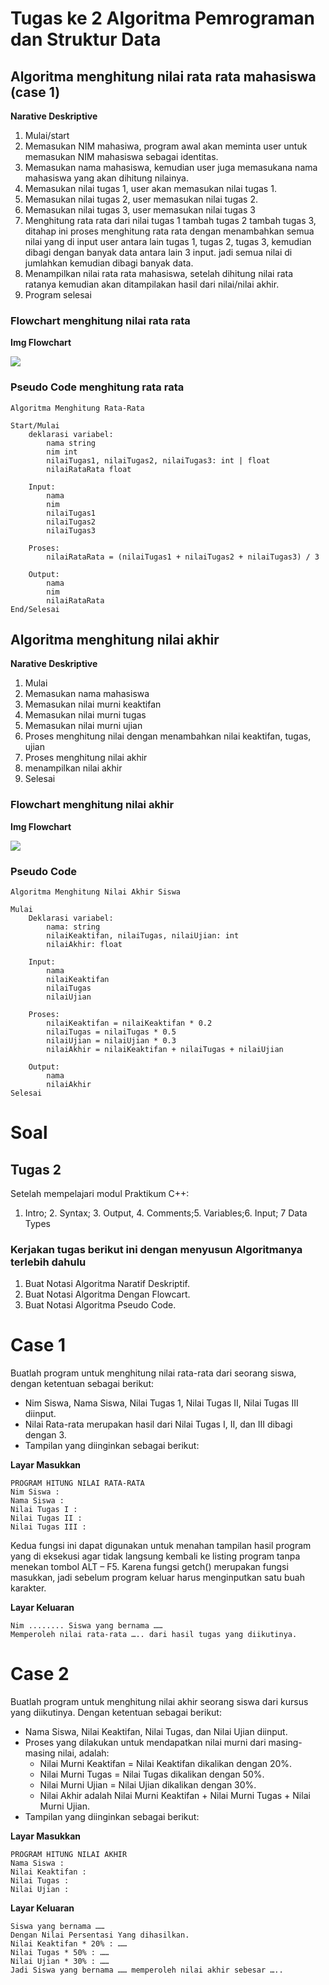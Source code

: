 # Tugas ke 2 Algoritma Pemrograman dan Struktur Data

## Algoritma menghitung nilai rata rata mahasiswa (case 1)
**Narative Deskriptive**
1. Mulai/start
2. Memasukan NIM mahasiwa, program awal akan meminta user untuk memasukan NIM mahasiswa sebagai identitas.
3. Memasukan nama mahasiswa, kemudian user juga memasukana nama mahasiswa yang akan dihitung nilainya.
4. Memasukan nilai tugas 1, user akan memasukan nilai tugas 1.
5. Memasukan nilai tugas 2, user memasukan nilai tugas 2.
6. Memasukan nilai tugas 3, user memasukan nilai tugas 3
7. Menghitung rata rata dari nilai tugas 1 tambah tugas 2 tambah tugas 3, ditahap ini proses menghitung rata rata dengan menambahkan semua nilai yang di input user antara lain tugas 1, tugas 2, tugas 3, kemudian dibagi dengan banyak data antara lain 3 input. jadi semua nilai di jumlahkan kemudian dibagi banyak data.
8. Menampilkan nilai rata rata mahasiswa, setelah dihitung nilai rata ratanya kemudian akan ditampilakan hasil dari nilai/nilai akhir.
9. Program selesai

### Flowchart menghitung nilai rata rata
**Img Flowchart**

![](https://github.com/Fiyanz/Algoritma-dan-Basis-data/blob/main/img/Flowchat_rata-rata.png)


### Pseudo Code menghitung rata rata
```
Algoritma Menghitung Rata-Rata

Start/Mulai
    deklarasi variabel:
        nama string
        nim int
        nilaiTugas1, nilaiTugas2, nilaiTugas3: int | float
        nilaiRataRata float

    Input:
        nama
        nim
        nilaiTugas1
        nilaiTugas2
        nilaiTugas3

    Proses:
        nilaiRataRata = (nilaiTugas1 + nilaiTugas2 + nilaiTugas3) / 3

    Output:
        nama
        nim
        nilaiRataRata
End/Selesai
```


## Algoritma menghitung nilai akhir
**Narative Deskriptive**
1. Mulai
2. Memasukan nama mahasiswa
3. Memasukan nilai murni keaktifan
4. Memasukan nilai murni tugas
5. Memasukan nilai murni ujian
6. Proses menghitung nilai dengan menambahkan nilai keaktifan, tugas, ujian
7. Proses menghitung nilai akhir
8. menampilkan nilai akhir
9. Selesai

### Flowchart menghitung nilai akhir
**Img Flowchart**

![](https://github.com/Fiyanz/Algoritma-dan-Basis-data/blob/main/img/flowchart_nilai_akhir.png)


### Pseudo Code
```
Algoritma Menghitung Nilai Akhir Siswa

Mulai
    Deklarasi variabel:
        nama: string
        nilaiKeaktifan, nilaiTugas, nilaiUjian: int
        nilaiAkhir: float

    Input:
        nama
        nilaiKeaktifan
        nilaiTugas
        nilaiUjian

    Proses:
        nilaiKeaktifan = nilaiKeaktifan * 0.2
        nilaiTugas = nilaiTugas * 0.5
        nilaiUjian = nilaiUjian * 0.3
        nilaiAkhir = nilaiKeaktifan + nilaiTugas + nilaiUjian

    Output:
        nama
        nilaiAkhir
Selesai
```
# Soal
## Tugas 2

Setelah mempelajari modul Praktikum C++:
1. Intro; 2. Syntax; 3. Output, 4. Comments;5. Variables;6. Input; 7 Data Types

### Kerjakan tugas berikut ini dengan menyusun Algoritmanya terlebih dahulu
1. Buat Notasi Algoritma Naratif Deskriptif.
2. Buat Notasi Algoritma Dengan Flowcart.
3. Buat Notasi Algoritma Pseudo Code.

# Case 1
Buatlah program untuk menghitung nilai rata-rata dari seorang siswa, dengan ketentuan sebagai berikut:
   - Nim Siswa, Nama Siswa, Nilai Tugas 1, Nilai Tugas II, Nilai Tugas III diinput.
   - Nilai Rata-rata merupakan hasil dari Nilai Tugas I, II, dan III dibagi dengan 3.
   - Tampilan yang diinginkan sebagai berikut:

   **Layar Masukkan**
   ```
   PROGRAM HITUNG NILAI RATA-RATA
   Nim Siswa :
   Nama Siswa :
   Nilai Tugas I :
   Nilai Tugas II :
   Nilai Tugas III :
   ```

   Kedua fungsi ini dapat digunakan untuk menahan tampilan hasil program yang di eksekusi agar tidak langsung kembali ke listing program tanpa menekan tombol ALT – F5. Karena fungsi getch() merupakan fungsi masukkan, jadi sebelum program keluar harus menginputkan satu buah karakter.

   **Layar Keluaran**
   ```
   Nim ........ Siswa yang bernama ……
   Memperoleh nilai rata-rata ….. dari hasil tugas yang diikutinya.
   ```


# Case 2
Buatlah program untuk menghitung nilai akhir seorang siswa dari kursus yang diikutinya. Dengan ketentuan sebagai berikut:
   - Nama Siswa, Nilai Keaktifan, Nilai Tugas, dan Nilai Ujian diinput.
   - Proses yang dilakukan untuk mendapatkan nilai murni dari masing-masing nilai, adalah:
     - Nilai Murni Keaktifan = Nilai Keaktifan dikalikan dengan 20%.
     - Nilai Murni Tugas = Nilai Tugas dikalikan dengan 50%.
     - Nilai Murni Ujian = Nilai Ujian dikalikan dengan 30%.
     - Nilai Akhir adalah Nilai Murni Keaktifan + Nilai Murni Tugas + Nilai Murni Ujian.
   - Tampilan yang diinginkan sebagai berikut:

   **Layar Masukkan**
   ```
   PROGRAM HITUNG NILAI AKHIR
   Nama Siswa :
   Nilai Keaktifan :
   Nilai Tugas :
   Nilai Ujian :
   ```

   **Layar Keluaran**
   ```
   Siswa yang bernama ……
   Dengan Nilai Persentasi Yang dihasilkan.
   Nilai Keaktifan * 20% : ……
   Nilai Tugas * 50% : ……
   Nilai Ujian * 30% : ……
   Jadi Siswa yang bernama …… memperoleh nilai akhir sebesar …..
   ```
